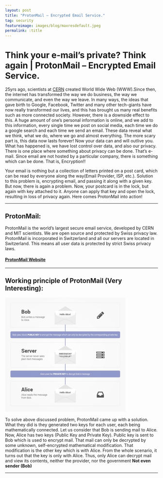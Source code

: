 ```yaml
---
layout: post
title: "ProtonMail – Encrypted Email Service."
tag: security
featureimage: images/blog/maxresdefault.jpeg
permalink: :title
---
```


# Think your e-mail’s private? Think again | ProtonMail – Encrypted Email Service.

25yrs ago, scientists at [CERN][CERN] created World Wide Web (WWW).Since then, the internet has transformed the way we do business, the way we communicate, and even the way we leave. In many ways, the ideas that gave birth to Google, Facebook, Twitter and many other tech-giants have now really transformed our lives, and this has brought us many real benefits such as more connected society. However, there is a downside effect to this. A huge amount of one’s personal information is online, and we add to this information, every single time we post on social media, each time we do a google search and each time we send an email. These data reveal what we think, what we do, where we go and almost everything. The more scary part is, this data now lasts forever! Now your data can and will outlive you. What has happened is, we have lost control over data, and also our privacy. There is one place where something about privacy can be done. That’s e-mail. Since email are not hosted by a particular company, there is something which can be done. That is, Encryption!!

Your email is nothing but a collection of letters printed on a post card, which can be read by everyone along the way(Email Provider, ISP, etc.). Solution to this problem is, encrypting email, and passing it along with a given key. But now, there is again a problem. Now, your postcard is in the lock, but again with key attached to it. Anyone can apply that key and open the lock, resulting in loss of privacy again. Here comes ProtonMail into action!

<hr>

## ProtonMail:
ProtonMail is the world’s largest secure email service, developed by CERN and MIT scientists. We are open source and protected by Swiss privacy law. ProtonMail is incorporated in Switzerland and all our servers are located in Switzerland. This means all user data is protected by strict Swiss privacy laws.

#### [ProtonMail Website][ProtonMail]

<hr>

## Working principle of ProtonMail (Very Interesting):

![BobAlice Explaination][BobAlice]

To solve above discussed problem, ProtonMail came up with a solution. What they did is they generated two keys for each user, each being mathematically connected. Let us consider that Bob is sending mail to Alice. Now, Alice has two keys (Public Key and Private Key). Public key is sent to Bob which is used to encrypt mail. That mail can only be decrypted by some unknown, self-encrypted mathematical modification. That modification is the other key which is with Alice. From the whole scenario, it turns out that the key is only with Alice. Thus, only Alice can decrypt mail and view its contents, neither the provider, nor the government <b>Not even sender (Bob)</b>


<hr>





[CERN]: https://home.cern/
[ProtonMail]: https://protonmail.com/
[BobAlice]: images/blog/encrypted-protected-explanation.jpg